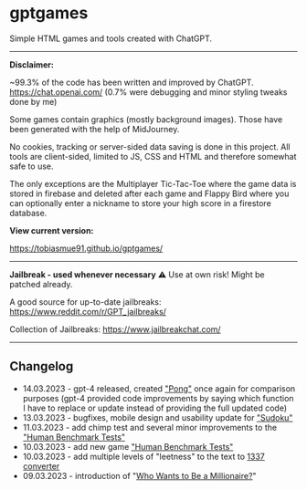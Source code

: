 # gptgames
Simple HTML games and tools created with ChatGPT.

---

**Disclaimer:**

~99.3% of the code has been written and improved by ChatGPT. https://chat.openai.com/
(0.7% were debugging and minor styling tweaks done by me)

Some games contain graphics (mostly background images). Those have been generated with the help of MidJourney.

No cookies, tracking or server-sided data saving is done in this project. All tools are client-sided, limited to JS, CSS and HTML and therefore somewhat safe to use. 

The only exceptions are the Multiplayer Tic-Tac-Toe where the game data is stored in firebase and deleted after each game and Flappy Bird where you can optionally enter a nickname to store your high score in a firestore database.

**View current version:**

https://tobiasmue91.github.io/gptgames/

---

**Jailbreak - used whenever necessary** ⚠️ Use at own risk! Might be patched already.

A good source for up-to-date jailbreaks: https://www.reddit.com/r/GPT_jailbreaks/ 

Collection of Jailbreaks: https://www.jailbreakchat.com/

---

## Changelog
- 14.03.2023 - gpt-4 released, created ["Pong"](https://tobiasmue91.github.io/gptgames/games/pong.html) once again for comparison purposes (gpt-4 provided code improvements by saying which function I have to replace or update instead of providing the full updated code)
- 13.03.2023 - bugfixes, mobile design and usability update for ["Sudoku"](https://tobiasmue91.github.io/gptgames/games/sudoku.html)
- 11.03.2023 - add chimp test and several minor improvements to the ["Human Benchmark Tests"](https://tobiasmue91.github.io/gptgames/games/human_benchmark.html)
- 10.03.2023 - add new game ["Human Benchmark Tests"](https://tobiasmue91.github.io/gptgames/games/human_benchmark.html)
- 10.03.2023 - add multiple levels of "leetness" to the text to [1337 converter](https://tobiasmue91.github.io/gptgames/games/1337.html)
- 09.03.2023 - introduction of "[Who Wants to Be a Millionaire?](https://tobiasmue91.github.io/gptgames/games/who_wants_to_be_a_millionaire.html)"